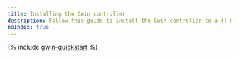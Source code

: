 ```yaml
---
title: Installing the Gwin controller
description: Follow this guide to install the Gwin controller to a {{ managed-k8s-full-name }} cluster and test it.
noIndex: true
---
```


{% include [gwin-quickstart](../../_includes/managed-kubernetes/alb-ref/gwin-quickstart.md) %}